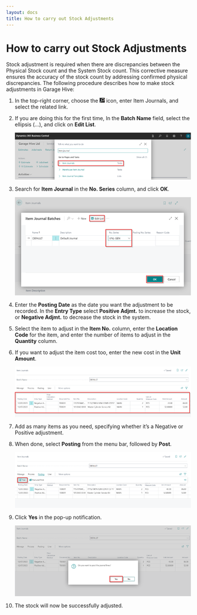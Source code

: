 ```yaml
---
layout: docs
title: How to carry out Stock Adjustments  
---
```


# How to carry out Stock Adjustments 
Stock adjustment is required when there are discrepancies between the Physical Stock count and the System Stock count. This corrective measure ensures the accuracy of the stock count by addressing confirmed physical discrepancies. The following procedure describes how to make stock adjustments in Garage Hive:

1. In the top-right corner, choose the ![](media/search_icon.png) icon, enter Item Journals, and select the related link.
1. If you are doing this for the first time, In the **Batch Name** field, select the ellipsis (...), and click on **Edit List**.

   ![](media/garagehive-stock-adjustment1.png)

1. Search for **Item Journal** in the **No. Series** column, and click **OK**.

   ![](media/garagehive-stock-adjustment2.png)

1. Enter the **Posting Date** as the date you want the adjustment to be recorded. In the **Entry Type** select **Positive Adjmt.** to increase the stock, or **Negative Adjmt.** to decrease the stock in the system.
1. Select the item to adjust in the **Item No.** column, enter the **Location Code** for the item, and enter the number of items to adjust in the **Quantity** column.
1. If you want to adjust the item cost too, enter the new cost in the **Unit Amount**.

   ![](media/garagehive-stock-adjustment3.png)

1. Add as many items as you need, specifying whether it’s a Negative or Positive adjustment.
1. When done, select **Posting** from the menu bar, followed by **Post**.

   ![](media/garagehive-stock-adjustment4.png)

1. Click **Yes** in the pop-up notification.

   ![](media/garagehive-stock-adjustment5.png)

1. The stock will now be successfully adjusted.
